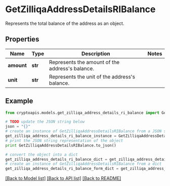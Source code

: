 # GetZilliqaAddressDetailsRIBalance

Represents the total balance of the address as an object.

## Properties
Name | Type | Description | Notes
------------ | ------------- | ------------- | -------------
**amount** | **str** | Represents the amount of the address&#39;s balance. | 
**unit** | **str** | Represents the unit of the address&#39;s balance. | 

## Example

```python
from cryptoapis.models.get_zilliqa_address_details_ri_balance import GetZilliqaAddressDetailsRIBalance

# TODO update the JSON string below
json = "{}"
# create an instance of GetZilliqaAddressDetailsRIBalance from a JSON string
get_zilliqa_address_details_ri_balance_instance = GetZilliqaAddressDetailsRIBalance.from_json(json)
# print the JSON string representation of the object
print GetZilliqaAddressDetailsRIBalance.to_json()

# convert the object into a dict
get_zilliqa_address_details_ri_balance_dict = get_zilliqa_address_details_ri_balance_instance.to_dict()
# create an instance of GetZilliqaAddressDetailsRIBalance from a dict
get_zilliqa_address_details_ri_balance_form_dict = get_zilliqa_address_details_ri_balance.from_dict(get_zilliqa_address_details_ri_balance_dict)
```
[[Back to Model list]](../README.md#documentation-for-models) [[Back to API list]](../README.md#documentation-for-api-endpoints) [[Back to README]](../README.md)


